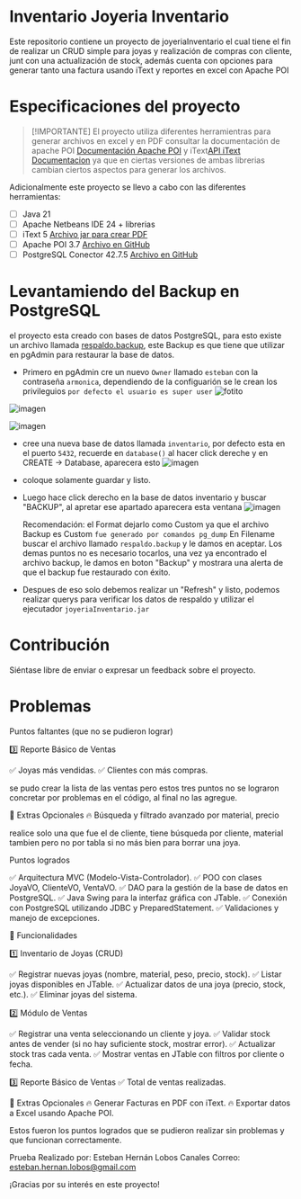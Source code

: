 # Inventario Joyeria Inventario

Este repositorio contiene un proyecto de joyeriaInventario el cual tiene el fin de realizar un CRUD simple para joyas y realización de compras con cliente, junt con una actualización de stock, además cuenta con opciones para generar tanto una factura usando iText y reportes en excel con Apache POI

# Especificaciones del proyecto

>[!IMPORTANTE]
El proyecto utiliza diferentes herramientras para generar archivos en excel y en PDF consultar la documentación de apache POI  [Documentación Apache POI](https://poi.apache.org/apidocs/index.html) y iText[API iText Documentacion](https://itextpdf.com/resources/api-documentation) ya que en ciertas versiones de ambas librerias cambian ciertos aspectos para generar los archivos.

Adicionalmente este proyecto se llevo a cabo con las diferentes herramientas:

- [ ] Java 21
- [ ] Apache Netbeans IDE 24 + librerias
- [ ] iText 5 [Archivo jar para crear PDF](https://repo1.maven.org/maven2/com/itextpdf/itextpdf/5.5.13.2/itextpdf-5.5.13.2.jar)
- [ ] Apache POI 3.7 [Archivo en GitHub](https://github.com/estebanArmonica/JoyeriaInventario/tree/main/dependecias)
- [ ] PostgreSQL Conector 42.7.5 [Archivo en GitHub](https://github.com/estebanArmonica/JoyeriaInventario/tree/main/dependecias)

# Levantamiendo del Backup en PostgreSQL
el proyecto esta creado con bases de datos PostgreSQL, para esto existe un archivo llamada [respaldo.backup](https://github.com/estebanArmonica/JoyeriaInventario/tree/main/Ejecutable%20y%20bakup), este Backup es que tiene que utilizar en pgAdmin para restaurar la base de datos.

- Primero en pgAdmin cre un nuevo `Owner` llamado `esteban` con la contraseña `armonica`, dependiendo de la configuarión se le crean los privileguios `por defecto el usuario es super user`
![fotito](https://github.com/user-attachments/assets/a1b75876-724e-4469-9a1a-96514c9e966a)

![imagen](https://github.com/user-attachments/assets/1bca28cd-e138-46a0-9b48-597d0132def9)

![imagen](https://github.com/user-attachments/assets/c3fd91dd-06d0-43cb-a442-ea8cf0686e3e)

- cree una nueva base de datos llamada `inventario`, por defecto esta en el puerto `5432`, recuerde en `database()` al hacer click dereche y en CREATE -> Database, aparecera esto
  ![imagen](https://github.com/user-attachments/assets/281bce03-9087-4491-ad51-02b84f3eeb66)
- coloque solamente guardar y listo.
- Luego hace click derecho en la base de datos inventario y buscar "BACKUP", al apretar ese apartado aparecera esta ventana
  ![imagen](https://github.com/user-attachments/assets/527a981e-7fa7-4035-977c-8589860b4e1e)

  Recomendación: el Format dejarlo como Custom ya que el archivo Backup es Custom `fue generado por comandos pg_dump`
  En Filename buscar el archivo llamado `respaldo.backup` y le damos en aceptar.
  Los demas puntos no es necesario tocarlos, una vez ya encontrado el archivo backup, le damos en boton "Backup" y mostrara una alerta de que el backup fue restaurado con éxito.
- Despues de eso solo debemos realizar un "Refresh" y listo, podemos realizar querys para verificar los datos de respaldo y utilizar el ejecutador `joyeriaInventario.jar`


# Contribución

Siéntase libre de enviar o expresar un feedback sobre el proyecto.


# Problemas

Puntos faltantes (que no se pudieron lograr)

3️⃣ Reporte Básico de Ventas


✅ Joyas más vendidas.
✅ Clientes con más compras.

se pudo crear la lista de las ventas pero estos tres puntos no se lograron concretar por problemas en el código, al final no las agregue.

🔹 Extras Opcionales
🔥 Búsqueda y filtrado avanzado por material, precio

realice solo una que fue el de cliente, tiene búsqueda por cliente, material tambien pero no por tabla si no más bien para borrar una joya.

Puntos logrados

✅ Arquitectura MVC (Modelo-Vista-Controlador).
✅ POO con clases JoyaVO, ClienteVO, VentaVO.
✅ DAO para la gestión de la base de datos en PostgreSQL.
✅ Java Swing para la interfaz gráfica con JTable.
✅ Conexión con PostgreSQL utilizando JDBC y PreparedStatement.
✅ Validaciones y manejo de excepciones.

📌 Funcionalidades

1️⃣ Inventario de Joyas (CRUD)

✅ Registrar nuevas joyas (nombre, material, peso, precio, stock).
✅ Listar joyas disponibles en JTable.
✅ Actualizar datos de una joya (precio, stock, etc.).
✅ Eliminar joyas del sistema.

2️⃣ Módulo de Ventas

✅ Registrar una venta seleccionando un cliente y joya.
✅ Validar stock antes de vender (si no hay suficiente stock, mostrar error).
✅ Actualizar stock tras cada venta.
✅ Mostrar ventas en JTable con filtros por cliente o fecha.

3️⃣ Reporte Básico de Ventas
✅ Total de ventas realizadas.

🔹 Extras Opcionales
🔥 Generar Facturas en PDF con iText.
🔥 Exportar datos a Excel usando Apache POI.

Estos fueron los puntos logrados que se pudieron realizar sin problemas y que funcionan correctamente.

Prueba Realizado por: Esteban Hernán Lobos Canales
Correo: esteban.hernan.lobos@gmail.com

¡Gracias por su interés en este proyecto!


